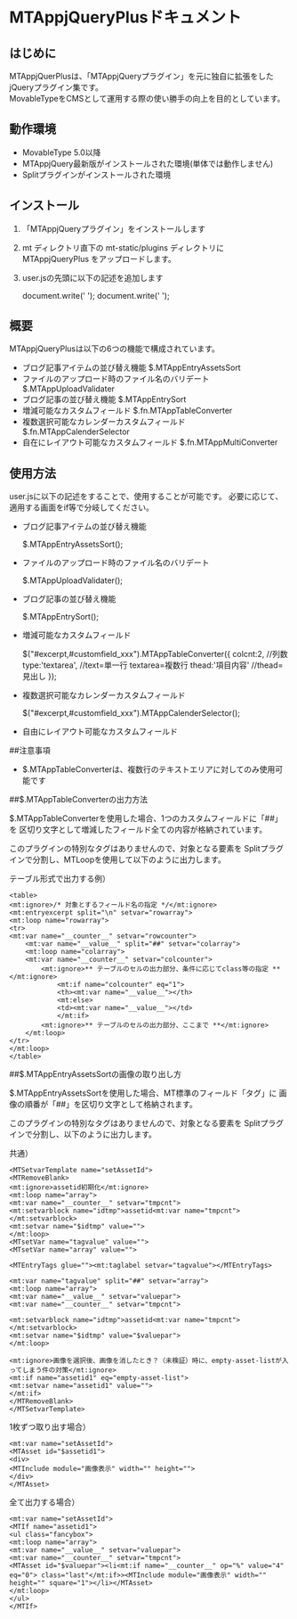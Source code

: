 # MTAppjQueryPlusドキュメント

## はじめに

MTAppjQuerPlusは、「MTAppjQueryプラグイン」を元に独自に拡張をしたjQueryプラグイン集です。  
MovableTypeをCMSとして運用する際の使い勝手の向上を目的としています。


## 動作環境

+ MovableType 5.0以降
+ MTAppjQuery最新版がインストールされた環境(単体では動作しません)
+ Splitプラグインがインストールされた環境


## インストール

1. 「MTAppjQueryプラグイン」をインストールします
2. mt ディレクトリ直下の mt-static/plugins ディレクトリに MTAppjQueryPlus をアップロードします。
3. user.jsの先頭に以下の記述を追加します

	document.write('<script src="/mt/mt-static/plugins/MTAppjQueryPlus/jquery-ui-1.7.3.custom.min.js" type="text/javascript"></script> ');
	document.write('<script src="/mt/mt-static/plugins/MTAppjQueryPlus/MTAppjQueryPlus.js" type="text/javascript"></script> ');


## 概要

MTAppjQueryPlusは以下の6つの機能で構成されています。

+ ブログ記事アイテムの並び替え機能
	$.MTAppEntryAssetsSort
+ ファイルのアップロード時のファイル名のバリデート
	$.MTAppUploadValidater
+ ブログ記事の並び替え機能
	$.MTAppEntrySort
+ 増減可能なカスタムフィールド
	$.fn.MTAppTableConverter
+ 複数選択可能なカレンダーカスタムフィールド
	$.fn.MTAppCalenderSelector
+ 自在にレイアウト可能なカスタムフィールド
	$.fn.MTAppMultiConverter


## 使用方法

user.jsに以下の記述をすることで、使用することが可能です。
必要に応じて、適用する画面をif等で分岐してください。

+ ブログ記事アイテムの並び替え機能

	$.MTAppEntryAssetsSort();
+ ファイルのアップロード時のファイル名のバリデート

	$.MTAppUploadValidater();
+ ブログ記事の並び替え機能

	$.MTAppEntrySort();
+ 増減可能なカスタムフィールド

	$("#excerpt,#customfield_xxx").MTAppTableConverter({
		colcnt:2, //列数
		type:'textarea',	//text=単一行 textarea=複数行
		thead:'<tr><th>項目</th><th>内容</th><th style="width:3em;"></th></tr>'
		//thead=見出し
	});
+ 複数選択可能なカレンダーカスタムフィールド

	$("#excerpt,#customfield_xxx").MTAppCalenderSelector();
+ 自由にレイアウト可能なカスタムフィールド


##注意事項

+ $.MTAppTableConverterは、複数行のテキストエリアに対してのみ使用可能です


##$.MTAppTableConverterの出力方法

$.MTAppTableConverterを使用した場合、1つのカスタムフィールドに「##」を
区切り文字として増減したフィールド全ての内容が格納されています。

このプラグインの特別なタグはありませんので、対象となる要素を
Splitプラグインで分割し、MTLoopを使用して以下のように出力します。

テーブル形式で出力する例）

	<table>
	<mt:ignore>/* 対象とするフィールド名の指定 */</mt:ignore>
	<mt:entryexcerpt split="\n" setvar="rowarray">
	<mt:loop name="rowarray">
	<tr>
	<mt:var name="__counter__" setvar="rowcounter">	
		<mt:var name="__value__" split="##" setvar="colarray">
		<mt:loop name="colarray">
		<mt:var name="__counter__" setvar="colcounter">
			<mt:ignore>** テーブルのセルの出力部分、条件に応じてclass等の指定 **</mt:ignore>
				<mt:if name="colcounter" eq="1">
				<th><mt:var name="__value__"></th>
				<mt:else>
				<td><mt:var name="__value__"></td>
				</mt:if>
			<mt:ignore>** テーブルのセルの出力部分、ここまで **</mt:ignore>
		</mt:loop>
	</tr>
	</mt:loop>
	</table>

##$.MTAppEntryAssetsSortの画像の取り出し方

$.MTAppEntryAssetsSortを使用した場合、MT標準のフィールド「タグ」に
画像の順番が「##」を区切り文字として格納されます。

このプラグインの特別なタグはありませんので、対象となる要素を
Splitプラグインで分割し、以下のように出力します。

共通）

	<MTSetvarTemplate name="setAssetId">
	<MTRemoveBlank>
	<mt:ignore>assetid初期化</mt:ignore>
	<mt:loop name="array">
	<mt:var name="__counter__" setvar="tmpcnt">
	<mt:setvarblock name="idtmp">assetid<mt:var name="tmpcnt"></mt:setvarblock>
	<mt:setvar name="$idtmp" value="">
	</mt:loop>
	<MTsetVar name="tagvalue" value="">
	<MTsetVar name="array" value="">

	<MTEntryTags glue=""><mt:taglabel setvar="tagvalue"></MTEntryTags>

	<mt:var name="tagvalue" split="##" setvar="array">
	<mt:loop name="array">
	<mt:var name="__value__" setvar="valuepar">
	<mt:var name="__counter__" setvar="tmpcnt">

	<mt:setvarblock name="idtmp">assetid<mt:var name="tmpcnt"></mt:setvarblock>
	<mt:setvar name="$idtmp" value="$valuepar">
	</mt:loop>

	<mt:ignore>画像を選択後、画像を消したとき？（未検証）時に、empty-asset-listが入ってしまう件の対策</mt:ignore>
	<mt:if name="assetid1" eq="empty-asset-list">
	<mt:setvar name="assetid1" value="">
	</mt:if>
	</MTRemoveBlank>
	</MTSetvarTemplate>

1枚ずつ取り出す場合）

	<mt:var name="setAssetId">
	<MTAsset id="$assetid1">
	<div>
	<MTInclude module="画像表示" width="" height="">
	</div>
	</MTAsset>


全て出力する場合）

	<mt:var name="setAssetId">
	<MTIf name="assetid1">
	<ul class="fancybox">
	<mt:loop name="array">
	<mt:var name="__value__" setvar="valuepar">
	<mt:var name="__counter__" setvar="tmpcnt">
	<MTAsset id="$valuepar"><li<mt:if name="__counter__" op="%" value="4" eq="0"> class="last"</mt:if>><MTInclude module="画像表示" width="" height="" square="1"></li></MTAsset>
	</mt:loop>
	</ul>
	</MTIf>